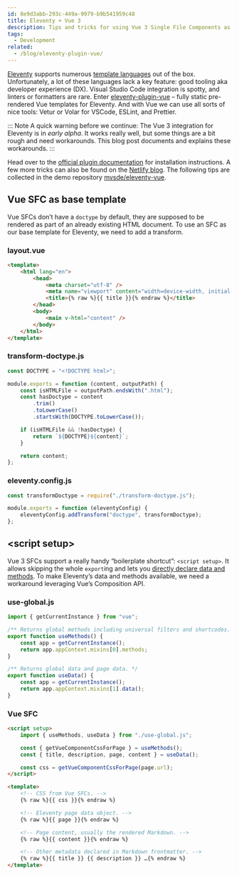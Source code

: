 ```yaml
---
id: 8e9d3abb-293c-449a-9979-b9b541959c48
title: Eleventy + Vue 3
description: Tips and tricks for using Vue 3 Single File Components as templates for Eleventy.
tags:
  - Development
related:
  - /blog/eleventy-plugin-vue/
---
```


[Eleventy](https://www.11ty.dev/) supports numerous [template languages](https://www.11ty.dev/docs/languages/) out of the box. Unfortunately, a lot of these languages lack a key feature: good tooling aka developer experience (DX). Visual Studio Code integration is spotty, and linters or formatters are rare. Enter [eleventy-plugin-vue](https://github.com/11ty/eleventy-plugin-vue) – fully static pre-rendered Vue templates for Eleventy. And with Vue we can use all sorts of nice tools: Vetur or Volar for VSCode, ESLint, and Prettier.

::: Note
A quick warning before we continue: The Vue 3 integration for Eleventy is in _early alpha_. It works really well, but some things are a bit rough and need workarounds. This blog post documents and explains these workarounds.
:::

Head over to the [official plugin documentation](https://github.com/11ty/eleventy-plugin-vue#readme) for installation instructions. A few more tricks can also be found on the [Netlify blog](https://www.netlify.com/blog/2020/09/18/eleventy-and-vue-a-match-made-to-power-netlify.com/). The following tips are collected in the demo repository [mvsde/eleventy-vue](https://github.com/mvsde/eleventy-vue).

## Vue SFC as base template

Vue SFCs don’t have a `doctype` by default, they are supposed to be rendered as part of an already existing HTML document. To use an SFC as our base template for Eleventy, we need to add a transform.

### layout.vue

```html
<template>
	<html lang="en">
		<head>
			<meta charset="utf-8" />
			<meta name="viewport" content="width=device-width, initial-scale=1.0" />
			<title>{% raw %}{{ title }}{% endraw %}</title>
		</head>
		<body>
			<main v-html="content" />
		</body>
	</html>
</template>
```

### transform-doctype.js

```js
const DOCTYPE = "<!DOCTYPE html>";

module.exports = function (content, outputPath) {
	const isHTMLFile = outputPath.endsWith(".html");
	const hasDoctype = content
		.trim()
		.toLowerCase()
		.startsWith(DOCTYPE.toLowerCase());

	if (isHTMLFile && !hasDoctype) {
		return `${DOCTYPE}${content}`;
	}

	return content;
};
```

### eleventy.config.js

```js
const transformDoctype = require("./transform-doctype.js");

module.exports = function (eleventyConfig) {
	eleventyConfig.addTransform("doctype", transformDoctype);
};
```

## \<script setup>

Vue 3 SFCs support a really handy “boilerplate shortcut”: `<script setup>`. It allows skipping the whole `export`ing and lets you [directly declare data and methods](https://vuejs.org/api/sfc-script-setup.html#script-setup). To make Eleventy’s data and methods available, we need a workaround leveraging Vue’s Composition API.

### use-global.js

```js
import { getCurrentInstance } from "vue";

/** Returns global methods including universal filters and shortcodes. */
export function useMethods() {
	const app = getCurrentInstance();
	return app.appContext.mixins[0].methods;
}

/** Returns global data and page data. */
export function useData() {
	const app = getCurrentInstance();
	return app.appContext.mixins[1].data();
}
```

### Vue SFC

```html
<script setup>
	import { useMethods, useData } from "./use-global.js";

	const { getVueComponentCssForPage } = useMethods();
	const { title, description, page, content } = useData();

	const css = getVueComponentCssForPage(page.url);
</script>

<template>
	<!-- CSS from Vue SFCs. -->
	{% raw %}{{ css }}{% endraw %}

	<!-- Eleventy page data object. -->
	{% raw %}{{ page }}{% endraw %}

	<!-- Page content, usually the rendered Markdown. -->
	{% raw %}{{ content }}{% endraw %}

	<!-- Other metadata declared in Markdown frontmatter. -->
	{% raw %}{{ title }} {{ description }} …{% endraw %}
</template>
```
